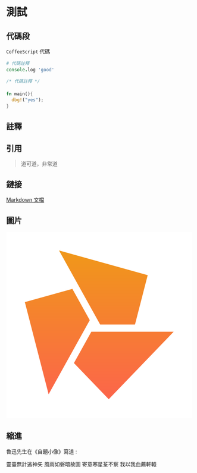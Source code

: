 

# 測試

## 代碼段

`CoffeeScript` 代碼

```coffee
# 代碼註釋
console.log 'good'

```

```rust
/* 代碼註釋 */

fn main(){
  dbg!("yes");
}
```

## 註釋

<!-- HTML 注释 --> 

<!-- 多行注释 --> 

## 引用

> 道可道，非常道

## 鏈接

[Markdown 文檔](https://github.com/xxai-art/xxai-art-md)

## 圖片

![xxAI.Art 品牌標識](https://raw.githubusercontent.com/xxai-art/web/main/file/svg/logo.svg)

## 縮進

魯迅先生在《自題小像》寫道 :

  靈臺無計逃神矢
  風雨如磐暗故園
  寄意寒星荃不察
  我以我血薦軒轅

